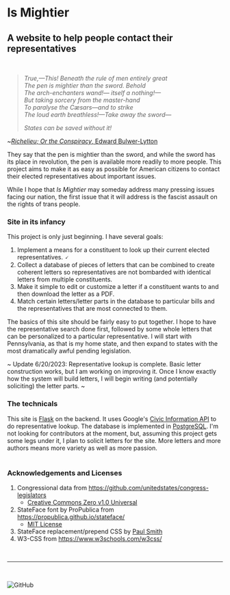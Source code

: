 # Is Mightier

## A website to help people contact their representatives  

<br />

>*True,—This!*
*Beneath the rule of men entirely great*  
*The pen is mightier than the sword. Behold*  
*The arch-enchanters wand!— itself a nothing!—*  
*But taking sorcery from the master-hand*  
*To paralyse the Cæsars—and to strike*  
*The loud earth breathless!—Take away the sword—*  
>
>*States can be saved without it!*  

~[*Richelieu; Or the Conspiracy*, Edward Bulwer-Lytton](https://archive.org/details/richelieuorconsp00lyttiala/page/38/mode/2up)

They say that the pen is mightier than the sword, and while the sword has its place in revolution, the pen is available more readily to more people. This project aims to make it as easy as possible for American citizens to contact their elected representatives about important issues.  
  
While I hope that *Is Mightier* may someday address many pressing issues facing our nation, the first issue that it will address is the fascist assault on the rights of trans people.  
  
### Site in its infancy

This project is only just beginning. I have several goals:

1. Implement a means for a constituent to look up their current elected representatives. 🗸
2. Collect a database of pieces of letters that can be combined to create coherent letters so representatives are not bombarded with identical letters from multiple constituents.
3. Make it simple to edit or customize a letter if a constituent wants to and then download the letter as a PDF.
4. Match certain letters/letter parts in the database to particular bills and the representatives that are most connected to them.

The basics of this site should be fairly easy to put together. I hope to have the representative search done first, followed by some whole letters that can be personalized to a particular representative. I will start with Pennsylvania, as that is my home state, and then expand to states with the most dramatically awful pending legislation.

~
Update 6/20/2023: Representative lookup is complete. Basic letter construction works, but I am working on improving it. Once I know exactly how the system will build letters, I will begin writing (and potentially soliciting) the letter parts.
 ~
 
### The technicals

This site is [Flask](https://flask.palletsprojects.com/en/2.3.x/) on the backend. It uses Google's [Civic Information API](https://developers.google.com/civic-information) to do representative lookup. The database is implemented in [PostgreSQL](https://www.postgresql.org/).
I'm not looking for contributors at the moment, but, assuming this project gets some legs under it, I plan to solicit letters for the site. More letters and more authors means more variety as well as more passion.
<br />
<br />

### Acknowledgements and Licenses

1. Congressional data from <https://github.com/unitedstates/congress-legislators>
    - [Creative Commons Zero v1.0 Universal](https://github.com/unitedstates/congress-legislators/blob/main/LICENSE)
2. StateFace font by ProPublica from <https://propublica.github.io/stateface/>
    - [MIT License](https://github.com/propublica/stateface/blob/master/LICENSE.txt)
3. StateFace replacement/prepend CSS by [Paul Smith](https://github.com/paulsmith)
4. W3-CSS from <https://www.w3schools.com/w3css/>

  <br />

---

<br />

![GitHub](https://img.shields.io/github/license/TRezendes/IsMightier?color=%235bcefa&style=flat-square)
